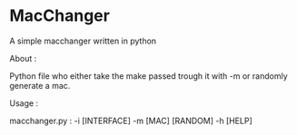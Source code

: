 # MacChanger
A simple macchanger written in python

About : 

Python file who either take the make passed trough it with -m or randomly generate a mac. 


Usage : 

macchanger.py : -i [INTERFACE] -m [MAC] [RANDOM] -h [HELP]
